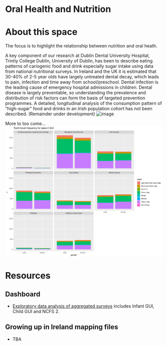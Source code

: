 Oral Health and Nutrition
================

# About this space

The focus is to highlight the relationship between nutrition and oral heath.

A key component of our research at Dublin Dental University Hospital, Trintiy College Dublin, University of Dublin, has been to describe eating patterns of cariogenic food and drink especially sugar intake using data from national nutritional surveys. 
In Ireland and the UK it is estimated that 30-40% of 2-5 year olds have largely untreated dental decay, which leads to pain, infection and time away from school/preschool. Dental infection is the leading cause of emergency hospital admissions in children. Dental disease is largely preventable, so understanding the prevalence and distribution of risk factors can form the basis of targeted prevention programmes. A detailed, longitudinal analysis of the consumption pattern of “high-sugar” food and drinks in an Irish population cohort has not been described.
(Remainder under development)
![image](https://user-images.githubusercontent.com/11957625/196964415-71b88752-981f-4954-9460-219402d407c6.png)


More to too come…
![](README_files/figure-gfm/unnamed-chunk-1-1.png)<!-- -->

# Resources

## Dashboard

-   [Exploratory data analysis of aggregated
    surveys](https://dduh.shinyapps.io/dduh/) includes Infant GUI, Child
    GUI and NCFS 2.

## Growing up in Ireland mapping files

-   TBA
